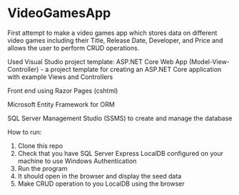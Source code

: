 # VideoGamesApp

First attempt to make a video games app which stores data on different video games including their Title, Release Date, Developer, and Price and allows the user to perform CRUD operations.



Used Visual Studio project template: ASP.NET Core Web App (Model-View-Controller) - a project template for creating an ASP.NET Core application with example Views and Controllers



Front end using Razor Pages (cshtml)

Microsoft Entity Framework for ORM

SQL Server Management Studio (SSMS) to create and manage the database



How to run:

1. Clone this repo
2. Check that you have SQL Server Express LocalDB configured on your machine to use Windows Authentication
3. Run the program
4. It should open in the browser and display the seed data
5. Make CRUD operation to you LocalDB using the browser